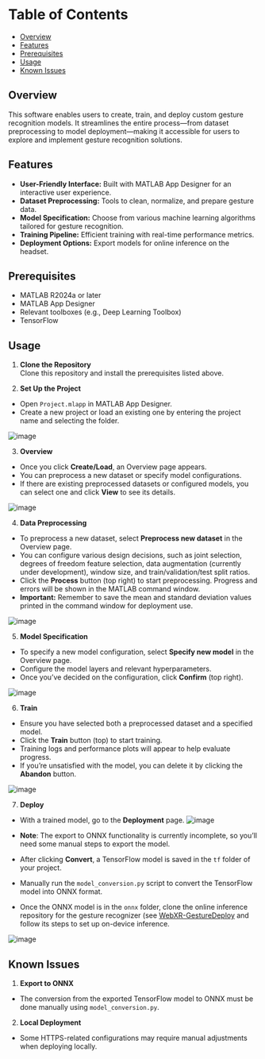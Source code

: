 # Table of Contents
- [Overview](#overview)
- [Features](#features)
- [Prerequisites](#prerequisites)
- [Usage](#usage)
- [Known Issues](#known-issues)

## Overview
This software enables users to create, train, and deploy custom gesture recognition models. It streamlines the entire process—from dataset preprocessing to model deployment—making it accessible for users to explore and implement gesture recognition solutions.

## Features
- **User-Friendly Interface:** Built with MATLAB App Designer for an interactive user experience.  
- **Dataset Preprocessing:** Tools to clean, normalize, and prepare gesture data.  
- **Model Specification:** Choose from various machine learning algorithms tailored for gesture recognition.  
- **Training Pipeline:** Efficient training with real-time performance metrics.  
- **Deployment Options:** Export models for online inference on the headset.

## Prerequisites
- MATLAB R2024a or later  
- MATLAB App Designer  
- Relevant toolboxes (e.g., Deep Learning Toolbox)  
- TensorFlow  

## Usage

1. **Clone the Repository**  
   Clone this repository and install the prerequisites listed above.

3. **Set Up the Project**  
- Open `Project.mlapp` in MATLAB App Designer.  
- Create a new project or load an existing one by entering the project name and selecting the folder.  

![image](https://github.com/user-attachments/assets/fb5a6d54-dff6-4fa1-a231-6f59f35fc8a2)

3. **Overview**  
- Once you click **Create/Load**, an Overview page appears.  
- You can preprocess a new dataset or specify model configurations.  
- If there are existing preprocessed datasets or configured models, you can select one and click **View** to see its details.  

![image](https://github.com/user-attachments/assets/51ec5f38-0b04-4722-ac83-c3d79ebd38d2)

4. **Data Preprocessing**  
- To preprocess a new dataset, select **Preprocess new dataset** in the Overview page.  
- You can configure various design decisions, such as joint selection, degrees of freedom feature selection, data augmentation (currently under development), window size, and train/validation/test split ratios.  
- Click the **Process** button (top right) to start preprocessing. Progress and errors will be shown in the MATLAB command window.  
- **Important:** Remember to save the mean and standard deviation values printed in the command window for deployment use.  

![image](https://github.com/user-attachments/assets/85f62a5f-2f7f-417d-bb34-bf7ff35d56a9)

5. **Model Specification**  
- To specify a new model configuration, select **Specify new model** in the Overview page.  
- Configure the model layers and relevant hyperparameters.  
- Once you’ve decided on the configuration, click **Confirm** (top right).  

![image](https://github.com/user-attachments/assets/a1b5ea92-2efa-449d-9edc-f06857daceea)

6. **Train**  
- Ensure you have selected both a preprocessed dataset and a specified model.  
- Click the **Train** button (top) to start training.  
- Training logs and performance plots will appear to help evaluate progress.  
- If you’re unsatisfied with the model, you can delete it by clicking the **Abandon** button.  

![image](https://github.com/user-attachments/assets/fcb2ef57-5f74-43ee-a39b-929552a02eb8)

7. **Deploy**  
- With a trained model, go to the **Deployment** page.
![image](https://github.com/user-attachments/assets/16dc454a-335c-4296-9810-d6d49dca1d6f)

- **Note**: The export to ONNX functionality is currently incomplete, so you’ll need some manual steps to export the model.  
- After clicking **Convert**, a TensorFlow model is saved in the `tf` folder of your project.  
- Manually run the `model_conversion.py` script to convert the TensorFlow model into ONNX format.  
- Once the ONNX model is in the `onnx` folder, clone the online inference repository for the gesture recognizer (see [WebXR-GestureDeploy](https://github.com/BYGGG/WebXR-GestureDeploy) and follow its steps to set up on-device inference.  

![image](https://github.com/user-attachments/assets/75017498-6f18-4f86-a547-8160c966fac2)

## Known Issues
1. **Export to ONNX**  
- The conversion from the exported TensorFlow model to ONNX must be done manually using `model_conversion.py`.  

2. **Local Deployment**  
- Some HTTPS-related configurations may require manual adjustments when deploying locally.
